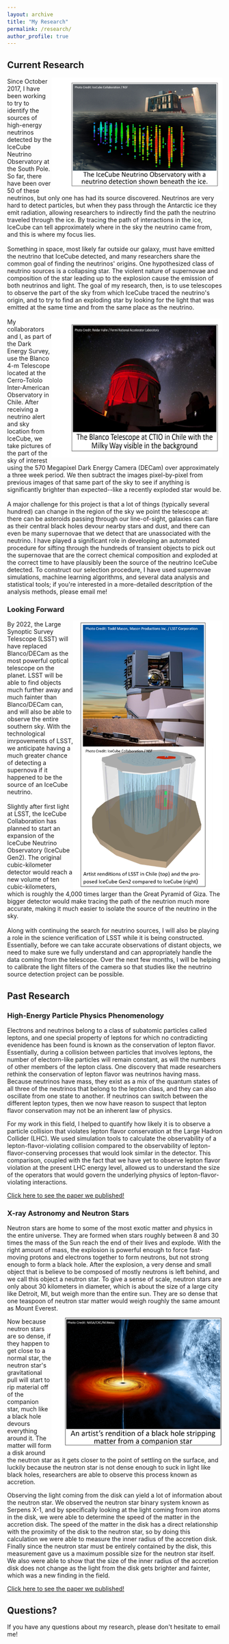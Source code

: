 ```yaml
---
layout: archive
title: "My Research"
permalink: /research/
author_profile: true
---
```


## Current Research
<img align="right" src="/IceCube_caption.png" width="400">
Since October 2017, I have been working to try to identify the sources of high-energy neutrinos detected by the IceCube Neutrino Observatory at the South Pole. So far, there have been over 50 of these neutrinos, but only one has had its source discovered. Neutrinos are very hard to detect particles, but when they pass through the Antarctic ice they emit radiation, allowing researchers to indirectly find the path the neutrino traveled through the ice. By tracing the path of interactions in the ice, IceCube can tell approximately where in the sky the neutrino came from, and this is where my focus lies.
<br><br>
Something in space, most likely far outside our galaxy, must have emitted the neutrino that IceCube detected, and many researchers share the common goal of finding the neutrinos' origins. One hypothesized class of neutrino sources is a collapsing star. The violent nature of supernovae and composition of the star leading up to the explosion cause the emission of both neutrinos and light. The goal of my research, then, is to use telescopes to observe the part of the sky from which IceCube traced the neutrino's origin, and to try to find an exploding star by looking for the light that was emitted at the same time and from the same place as the neutrino.
<br><br>
<img align="right" src="/Blanco_caption.png" width="400" height="325">
My collaborators and I, as part of the Dark Energy Survey, use the Blanco 4-m Telescope located at the Cerro-Tololo Inter-American Observatory in Chile. After receiving a neutrino alert and sky location from IceCube, we take pictures of the part of the sky of interest using the 570 Megapixel Dark Energy Camera (DECam) over approximately a three week period. We then subtract the images pixel-by-pixel from previous images of that same part of the sky to see if anything is significantly brighter than expected--like a recently exploded star would be.
<br><br>
A major challenge for this project is that a lot of things (typically several hundred) can change in the region of the sky we point the telescope at: there can be asteroids passing through our line-of-sight, galaxies can flare as their central black holes devour nearby stars and dust, and there can even be many supernovae that we detect that are unassociated with the neutrino. I have played a significant role in developing an automated procedure for sifting through the hundreds of transient objects to pick out the supernovae that are the correct chemical composition and exploded at the correct time to have plausibly been the source of the neutrino IceCube detected. To construct our selection procedure, I have used supernovae simulations, machine learning algorithms, and several data analysis and statistical tools; if you're interested in a more-detailed descritption of the analysis methods, please email me!

### Looking Forward
<img align="right" src="/LSST_and_Icgen2_horizontal.png" width="350">
By 2022, the Large Synoptic Survey Telescope (LSST) will have replaced Blanco/DECam as the most powerful optical telescope on the planet. LSST will be able to find objects much further away and much fainter than Blanco/DECam can, and will also be able to observe the entire southern sky. With the technological imrpovements of LSST, we anticipate having a much greater chance of detecting a supernova if it happened to be the source of an IceCube neutrino.
<br><br>
Slightly after first light at LSST, the IceCube Collaboration has planned to start an expansion of the IceCube Neutrino Observatory (IceCube Gen2). The original cubic-kilometer detector would reach a new volume of ten cubic-kilometers, which is roughly the 4,000 times larger than the Great Pyramid of Giza. The bigger detector would make tracing the path of the neutrion much more accurate, making it much easier to isolate the source of the neutrino in the sky.
<br><br>
Along with continuing the search for neutrino sources, I will also be playing a role in the science verification of LSST while it is being constructed. Essentially, before we can take accurate observations of distant objects, we need to make sure we fully understand and can appropriately handle the data coming from the telescope. Over the next few months, I will be helping to calibrate the light filters of the camera so that studies like the neutrino source detection project can be possible.

## Past Research

### High-Energy Particle Physics Phenomenology
Electrons and neutrinos belong to a class of subatomic particles called leptons, and one special property of leptons for which no contradicting evenidence has been found is known as the conservation of lepton flavor. Essentially, during a collision between particles that involves leptons, the number of electorn-like particles will remain constant, as will the numbers of other members of the lepton class. One discovery that made researchers rethink the conservation of lepton flavor was neutrinos having mass. Because neutrinos have mass, they exist as a mix of the quantum states of all three of the neutrinos that belong to the lepton class, and they can also oscillate from one state to another. If neutrinos can switch between the different lepton types, then we now have reason to suspect that lepton flavor conservation may not be an inherent law of physics.

For my work in this field, I helped to quantify how likely it is to observe a particle collision that violates lepton flavor conservation at the Large Hadron Collider (LHC). We used simulation tools to calculate the observability of a lepton-flavor-violating collision compared to the observability of lepton-flavor-conserving processes that would look similar in the detector. This comparison, coupled with the fact that we have yet to observe lepton flavor violation at the present LHC energy level, allowed us to understand the size of the operators that would govern the underlying physics of lepton-flavor-violating interactions.

[Click here to see the paper we published!](https://www.sciencedirect.com/science/article/pii/S0370269318306506?via%3Dihub)

### X-ray Astronomy and Neutron Stars
Neutron stars are home to some of the most exotic matter and physics in the entire universe. They are formed when stars roughly between 8 and 30 times the mass of the Sun reach the end of their lives and explode. With the right amount of mass, the explosion is powerful enough to force fast-moving protons and electrons together to form neutrons, but not strong enough to form a black hole. After the explosion, a very dense and small object that is believe to be composed of mostly neutrons is left behind, and we call this object a neutron star. To give a sense of scale, neutron stars are only about 30 kilometers in diameter, which is about the size of a large city like Detroit, MI, but weigh more than the entire sun. They are so dense that one teaspoon of neutron star matter would weigh roughly the same amount as Mount Everest.

<img align="right" src="/Accretion.png" width="400">
Now because neutron stars are so dense, if they happen to get close to a normal star, the neutron star's gravitational pull will start to rip material off of the companion star, much like a black hole devours everything around it. The matter will form a disk around the neutron star as it gets closer to the point of settling on the surface, and luckily because the neutron star is not dense enough to suck in light like black holes, researchers are able to observe this process known as accretion.

Observing the light coming from the disk can yield a lot of information about the neutron star. We observed the neutron star binary system known as Serpens X-1, and by specifically looking at the light coming from iron atoms in the disk, we were able to determine the speed of the matter in the accretion disk. The speed of the matter in the disk has a direct relationship with the proximity of the disk to the neutron star, so by doing this calculation we were able to measure the inner radius of the accretion disk. Finally since the neutron star must be entirely contained by the disk, this measurement gave us a maximum possible size for the neutron star itself. We also were able to show that the size of the inner radius of the accretion disk does not change as the light from the disk gets brighter and fainter, which was a new finding in the field.

[Click here to see the paper we published!](http://iopscience.iop.org/article/10.3847/0004-637X/831/1/45/meta)

## Questions?
If you have any questions about my research, please don't hesitate to email me!
